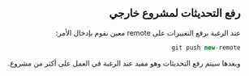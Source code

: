 
<div dir = "rtl">


## رفع التحديثات لمشروع خارجي

عند الرغبة برفع التغييرات على remote معين نقوم بإدخال الأمر:
```c#
git push new-remote
```
وبعدها سيتم رفع التحديثات وهو مفيد عند الرغبة في العمل على أكثر من مشروع.


</div>
